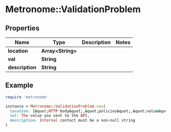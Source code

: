 # Metronome::ValidationProblem

## Properties

| Name | Type | Description | Notes |
| ---- | ---- | ----------- | ----- |
| **location** | **Array&lt;String&gt;** |  |  |
| **val** | **String** |  |  |
| **description** | **String** |  |  |

## Example

```ruby
require 'metronome'

instance = Metronome::ValidationProblem.new(
  location: [&quot;HTTP body&quot;,&quot;policies&quot;,&quot;value&quot;],
  val: The value you sent to the API,
  description: Internal contact must be a non-null string
)
```

